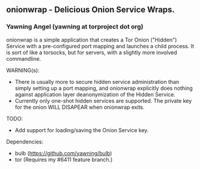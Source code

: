 ## onionwrap - Delicious Onion Service Wraps.
### Yawning Angel (yawning at torproject dot org)

onionwrap is a simple application that creates a Tor Onion ("Hidden")
Service with a pre-configured port mapping and launches a child process.
It is sort of like a torsocks, but for servers, with a slightly more involved
commandline.

WARNING(s):
 * There is usually more to secure hidden service administration than simply
   setting up a port mapping, and onionwrap explicitly does nothing against
   application layer deanonymization of the Hidden Service.
 * Currently only one-shot hidden services are supported.  The private key for
   the onion WILL DISAPEAR when onionwrap exits.

TODO:
 * Add support for loading/saving the Onion Service key.

Dependencies:
 * bulb (https://github.com/yawning/bulb)
 * tor (Requires my #6411 feature branch.)
